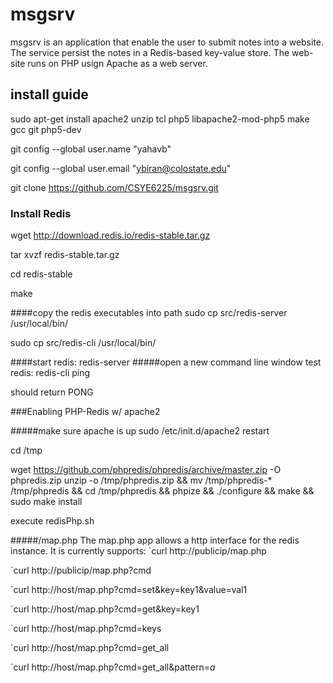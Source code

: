 # msgsrv 
msgsrv is an application that enable the user to submit notes into a website. The service persist the notes in a Redis-based key-value store.
The web-site runs on PHP usign Apache as a web server. 
## install guide
sudo apt-get install apache2 unzip tcl php5 libapache2-mod-php5 make gcc git php5-dev

git config --global user.name "yahavb"

git config --global user.email "ybiran@colostate.edu"

git clone https://github.com/CSYE6225/msgsrv.git

### Install Redis
wget http://download.redis.io/redis-stable.tar.gz

tar xvzf redis-stable.tar.gz

cd redis-stable

make

####copy the redis executables into path 
sudo cp src/redis-server /usr/local/bin/

sudo cp src/redis-cli /usr/local/bin/

####start redis: redis-server
#####open a new command line window
test redis: redis-cli ping

should return PONG 

###Enabling PHP-Redis w/ apache2

#####make sure apache is up
sudo /etc/init.d/apache2 restart

cd /tmp

wget https://github.com/phpredis/phpredis/archive/master.zip -O phpredis.zip
unzip -o /tmp/phpredis.zip && mv /tmp/phpredis-* /tmp/phpredis && cd /tmp/phpredis && phpize && ./configure && make && sudo make install

execute redisPhp.sh

#####/map.php
The map.php app allows a http interface for the redis instance. It is currently supports:
`curl http://publicip/map.php

`curl http://publicip/map.php?cmd

`curl http://host/map.php?cmd=set&key=key1&value=val1

`curl http://host/map.php?cmd=get&key=key1

`curl http://host/map.php?cmd=keys

`curl http://host/map.php?cmd=get_all

`curl http://host/map.php?cmd=get_all&pattern=*a*





